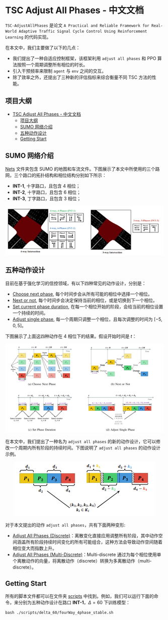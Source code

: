 # TSC Adjust All Phases - 中文文档

`TSC-AdjustAllPhases` 是论文 `A Practical and Reliable Framework for Real-World Adaptive Traffic Signal Cycle Control Using Reinforcement Learning` 的代码实现。 

在本文中，我们主要做了以下的几点：

- 我们提出了一种自适应控制框架，该框架利用 `adjust all phases` 和 PPO 算法按照一个周期调整所有相位的时长。
- 引入干预频率来限制 `agent` 与 `env` 之间的交互。
- 除了效率之外，还提出了三种新的评估指标来综合衡量不同 TSC 方法的性能。


## 项目大纲

- [TSC Adjust All Phases - 中文文档](#tsc-adjust-all-phases---中文文档)
  - [项目大纲](#项目大纲)
  - [SUMO 网络介绍](#sumo-网络介绍)
  - [五种动作设计](#五种动作设计)
  - [Getting Start](#getting-start)


## SUMO 网络介绍


[Nets](./nets) 文件夹包含 SUMO 的地图和车流文件。下图展示了本文中所使用的三个路网，三个路口的拓扑结构和相位结构分别如下所示：

- **INT-1**, 十字路口，且包含 $4$ 相位；
- **INT-2**, 十字路口，且包含 $6$ 相位；
- **INT-3**, 丁字路口，且包含 $3$ 相位；

<div align=center><img src ="./doc/SUMO_Nets.png"/></div>


## 五种动作设计

目前在基于强化学习的信控领域，有以下四种常见的动作设计，分别是：

- [Choose next phase](./ChooseNextPhase), 每个时间步会从所有可能的相位中选择一个相位。
- [Next or not](./NextorNot/), 每个时间步会决定保持当前的相位，或是切换到下一个相位。
- [Set current phase duration](./SetCurrentPhaseDuration/), 在每一个相位开始的阶段，会给当前的相位设置一个持续的时间。
- [Adjust single phase](./CycleSinglePhaseAdjust/), 每一个周期只调整一个相位，且每次调整的时间为 $[-5, 0, 5]$。

下图展示了上面这四种动作在 $4$ 相位下的结果。假设开始时间是 $t$：

<div align=center><img src ="./doc/four_common_action_designs.png"/></div>


在本文中，我们提出了一种名为 `adjust all phases` 的新的动作设计，它可以修改一个周期内所有阶段的持续时间。下图说明了 `adjust all phases` 的动作设计示例。

<div align=center><img src ="./doc/adjust_all_phases.png"/></div>

对于本文提出的动作 `adjust all phases`，共有下面两种变形:

- [Adjust All Phases (Discrete)](./CyclePhaseAdjust_Discrete/)：离散变化直接应用调整所有阶段，其中动作空间涵盖所有阶段持续时间变化的所有可能组合，这种方法会导致动作空间随着相位变大而指数上升。
- [Adjust All Phases (Multi-Discrete)](./CyclePhaseAdjust_MultiDiscrete/)：Multi-discrete 通过为每个相位使用单个离散动作的向量，将离散动作（discrete）转换为多离散动作（multi-discrete）。


## Getting Start

所有的脚本文件都可以在文件夹 [scripts](./scripts/) 中找到。例如，我们可以运行下面的命令，来分别为五种动作设计在路口 **INT-1**，$\Delta=60$ 下训练模型：

```shell
bash ./scripts/delta_60/fourWay_4phase_stable.sh
```
